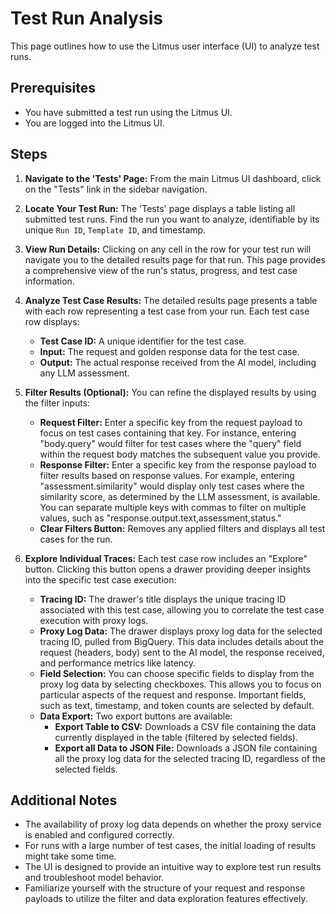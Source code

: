 # Test Run Analysis

This page outlines how to use the Litmus user interface (UI) to analyze test runs.

## Prerequisites

- You have submitted a test run using the Litmus UI.
- You are logged into the Litmus UI.

## Steps

1. **Navigate to the 'Tests' Page:**
   From the main Litmus UI dashboard, click on the "Tests" link in the sidebar navigation.

2. **Locate Your Test Run:**
   The 'Tests' page displays a table listing all submitted test runs. Find the run you want to analyze,
   identifiable by its unique `Run ID`, `Template ID`, and timestamp.

3. **View Run Details:**
   Clicking on any cell in the row for your test run will navigate you to the detailed results page for that run.
   This page provides a comprehensive view of the run's status, progress, and test case information.

4. **Analyze Test Case Results:**
   The detailed results page presents a table with each row representing a test case from your run.
   Each test case row displays:

   - **Test Case ID:** A unique identifier for the test case.
   - **Input:** The request and golden response data for the test case.
   - **Output:** The actual response received from the AI model, including any LLM assessment.

5. **Filter Results (Optional):**
   You can refine the displayed results by using the filter inputs:

   - **Request Filter:** Enter a specific key from the request payload to focus on test cases containing that key.
     For instance, entering "body.query" would filter for test cases where the "query" field within the request body
     matches the subsequent value you provide.
   - **Response Filter:** Enter a specific key from the response payload to filter results based on response values.
     For example, entering "assessment.similarity" would display only test cases where the similarity score, as
     determined by the LLM assessment, is available. You can separate multiple keys with commas to filter on multiple values, such as "response.output.text,assessment,status."
   - **Clear Filters Button:** Removes any applied filters and displays all test cases for the run.

6. **Explore Individual Traces:**
   Each test case row includes an "Explore" button. Clicking this button opens a drawer providing
   deeper insights into the specific test case execution:
   - **Tracing ID:** The drawer's title displays the unique tracing ID associated with this test case,
     allowing you to correlate the test case execution with proxy logs.
   - **Proxy Log Data:** The drawer displays proxy log data for the selected tracing ID, pulled from BigQuery.
     This data includes details about the request (headers, body) sent to the AI model, the response received,
     and performance metrics like latency.
   - **Field Selection:** You can choose specific fields to display from the proxy log data by selecting checkboxes.
     This allows you to focus on particular aspects of the request and response. Important fields, such as text, timestamp, and token counts are selected by default.
   - **Data Export:** Two export buttons are available:
     - **Export Table to CSV:** Downloads a CSV file containing the data currently displayed in the table (filtered by selected fields).
     - **Export all Data to JSON File:** Downloads a JSON file containing all the proxy log data for the selected tracing ID, regardless of the selected fields.

## Additional Notes

- The availability of proxy log data depends on whether the proxy service is enabled and configured correctly.
- For runs with a large number of test cases, the initial loading of results might take some time.
- The UI is designed to provide an intuitive way to explore test run results and troubleshoot model behavior.
- Familiarize yourself with the structure of your request and response payloads to utilize the filter and data exploration features effectively.
